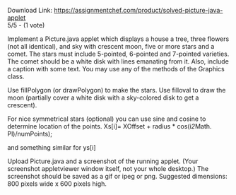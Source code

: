 Download Link: https://assignmentchef.com/product/solved-picture-java-applet
<br>
5/5 - (1 vote)

Implement a Picture.java applet which displays a house a tree, three flowers (not all identical), and sky with crescent moon, five or more stars and a comet. The stars must include 5-pointed, 6-pointed and 7-pointed varieties. The comet should be a white disk with lines emanating from it. Also, include a caption with some text. You may use any of the methods of the Graphics class.



Use fillPolygon (or drawPolygon) to make the stars. Use filloval to draw the moon (partially cover a white disk with a sky-colored disk to get a crescent).

For nice symmetrical stars (optional) you can use sine and cosine to determine location of the points. Xs[i]= XOffset + radius * cos(i*2*Math. Pl)/numPoints);

and something similar for ys[i]

Upload Picture.java and a screenshot of the running applet. (Your screenshot appletviewer window itself, not your whole desktop.) The screenshot should be saved as a gif or ipeg or png. Suggested dimensions: 800 pixels wide x 600 pixels high.